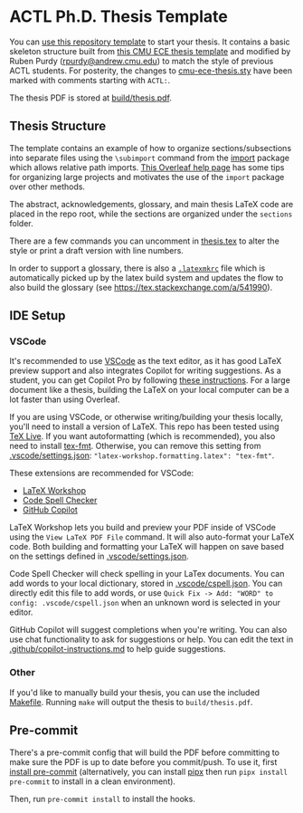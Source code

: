 # ACTL Ph.D. Thesis Template

You can [use this repository template](https://docs.github.com/en/repositories/creating-and-managing-repositories/creating-a-repository-from-a-template) to start your thesis. It contains a basic skeleton structure built from [this CMU ECE thesis template](https://github.com/vzaliva/cmu-ece-thesis-template) and modified by Ruben Purdy (rpurdy@andrew.cmu.edu) to match the style of previous ACTL students. For posterity, the changes to [cmu-ece-thesis.sty](/cmu-ece-thesis.sty) have been marked with comments starting with `ACTL:`.

The thesis PDF is stored at [build/thesis.pdf](/build/thesis.pdf).

## Thesis Structure

The template  contains an example of how to organize sections/subsections into separate files using the `\subimport` command from the [import](https://ctan.org/pkg/import) package which allows relative path imports. [This Overleaf help page](https://www.overleaf.com/learn/latex/Management_in_a_large_project) has some tips for organizing large projects and motivates the use of the `import` package over other methods.

The abstract, acknowledgements, glossary, and main thesis LaTeX code are placed in the repo root, while the sections are organized under the `sections` folder.

There are a few commands you can uncomment in [thesis.tex](/thesis.tex) to alter the style or print a draft version with line numbers.

In order to support a glossary, there is also a [`.latexmkrc`](/.latexmkrc) file which is automatically picked up by the latex build system and updates the flow to also build the glossary (see https://tex.stackexchange.com/a/541990).

## IDE Setup

### VSCode

It's recommended to use [VSCode](https://code.visualstudio.com) as the text editor, as it has good LaTeX preview support and also integrates Copilot for writing suggestions. As a student, you can get Copilot Pro by following [these instructions](https://docs.github.com/en/copilot/managing-copilot/managing-copilot-as-an-individual-subscriber/getting-started-with-copilot-on-your-personal-account/getting-free-access-to-copilot-pro-as-a-student-teacher-or-maintainer). For a large document like a thesis, building the LaTeX on your local computer can be a lot faster than using Overleaf.

If you are using VSCode, or otherwise writing/building your thesis locally, you'll need to install a version of LaTeX. This repo has been tested using [TeX Live](https://www.tug.org/texlive/). If you want autoformatting (which is recommended), you also need to install [tex-fmt](https://github.com/WGUNDERWOOD/tex-fmt?tab=readme-ov-file#installation). Otherwise, you can remove this setting from [.vscode/settings.json](/.vscode/settings.json): `"latex-workshop.formatting.latex": "tex-fmt"`.

These extensions are recommended for VSCode:
- [LaTeX Workshop](https://marketplace.visualstudio.com/items?itemName=James-Yu.latex-workshop)
- [Code Spell Checker](https://marketplace.visualstudio.com/items?itemName=streetsidesoftware.code-spell-checker)
- [GitHub Copilot](https://marketplace.visualstudio.com/items?itemName=GitHub.copilot)

LaTeX Workshop lets you build and preview your PDF inside of VSCode using the `View LaTeX PDF File` command. It will also auto-format your LaTeX code. Both building and formatting your LaTeX will happen on save based on the settings defined in [.vscode/settings.json](/.vscode/settings.json). 

Code Spell Checker will check spelling in your LaTex documents. You can add words to your local dictionary, stored in [.vscode/cspell.json](/.vscode/cspell.json). You can directly edit this file to add words, or use `Quick Fix -> Add: "WORD" to config: .vscode/cspell.json` when an unknown word is selected in your editor.

GitHub Copilot will suggest completions when you're writing. You can also use chat functionality to ask for suggestions or help. You can edit the text in [.github/copilot-instructions.md](/.github/copilot-instructions.md) to help guide suggestions.

### Other

If you'd like to manually build your thesis, you can use the included [Makefile](/Makefile). Running `make` will output the thesis to `build/thesis.pdf`.

## Pre-commit

There's a pre-commit config that will build the PDF before committing to make sure the PDF is up to date before you commit/push. To use it, first [install pre-commit](https://pre-commit.com/#install) (alternatively, you can install [pipx](https://pipx.pypa.io/stable/installation/#installing-pipx) then run `pipx install pre-commit` to install in a clean environment).

Then, run `pre-commit install` to install the hooks.